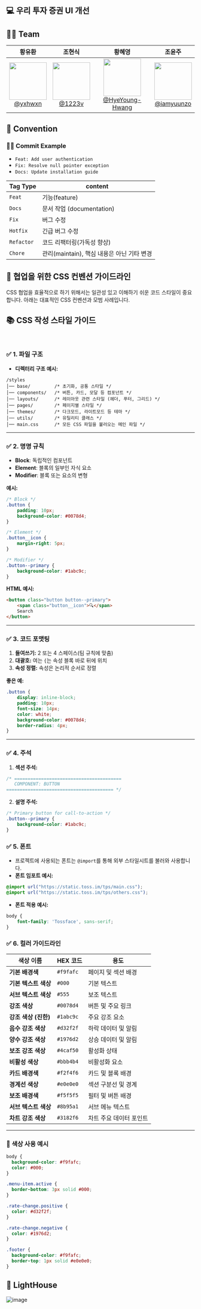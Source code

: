 ## 💻 우리 투자 증권 UI 개선

## 💁🏻 Team
|                                                             **황유환**                                                              |                                                                  **조현식**                                                                  |                                                                       **황혜영**                                                                       |                                                                  **조윤주**                                                                  | 
|:--------------------------------------------------------------------------------------------------------------------------------:|:-----------------------------------------------------------------------------------------------------------------------------------------:|:---------------------------------------------------------------------------------------------------------------------------------------------------:|:-----------------------------------------------------------------------------------------------------------------------------------------:|
| [<img src="https://avatars.githubusercontent.com/u/87745916?v=4" height=100 width=100> <br/> @yxhwxn](https://github.com/yxhwxn) | [<img src="https://avatars.githubusercontent.com/u/78861124?v=4" height=100 width=100> <br/> @1223v](https://github.com/1223v) | [<img src="https://avatars.githubusercontent.com/u/114129207?v=4" height=100 width=100> <br/> @HyeYoung-Hwang](https://github.com/GyuHyeokjjookki) | [<img src="https://avatars.githubusercontent.com/u/155442976?v=4" height=100 width=100> <br/> @iamyuunzo](https://github.com/iamyuunzo) 


## 🏢 Convention

### 💁🏻 Commit Example
- `Feat: Add user authentication`
- `Fix: Resolve null pointer exception`
- `Docs: Update installation guide`

| Tag Type   | content                       |
|------------|-------------------------------|
| `Feat`     | 기능(feature)                   |
| `Docs`     | 문서 작업 (documentation)         |
| `Fix`      | 버그 수정                         |
| `Hotfix`   | 긴급 버그 수정                      |
| `Refactor` | 코드 리팩터링(가독성 향상)               |
| `Chore`    | 관리(maintain), 핵심 내용은 아닌 기타 변경 |


## 🎯 **협업을 위한 CSS 컨벤션 가이드라인**

CSS 협업을 효율적으로 하기 위해서는 일관성 있고 이해하기 쉬운 코드 스타일이 중요합니다. 아래는 대표적인 CSS 컨벤션과 모범 사례입니다.

## 📚 **CSS 작성 스타일 가이드**

 <br/>

### ✅ **1. 파일 구조**

- **디렉터리 구조 예시:**

```
/styles
│── base/         /* 초기화, 공통 스타일 */
│── components/   /* 버튼, 카드, 모달 등 컴포넌트 */
│── layouts/      /* 레이아웃 관련 스타일 (헤더, 푸터, 그리드) */
│── pages/        /* 페이지별 스타일 */
│── themes/       /* 다크모드, 라이트모드 등 테마 */
│── utils/        /* 유틸리티 클래스 */
│── main.css      /* 모든 CSS 파일을 불러오는 메인 파일 */
```

---

### ✅ **2. 명명 규칙**

- **Block**: 독립적인 컴포넌트  
- **Element**: 블록의 일부인 자식 요소  
- **Modifier**: 블록 또는 요소의 변형  

**예시:**
```css
/* Block */
.button {
    padding: 10px;
    background-color: #0078d4;
}

/* Element */
.button__icon {
    margin-right: 5px;
}

/* Modifier */
.button--primary {
    background-color: #1abc9c;
}
```

**HTML 예시:**
```html
<button class="button button--primary">
    <span class="button__icon">🔍</span>
    Search
</button>
```

---

### ✅ **3. 코드 포맷팅**

1. **들여쓰기:** 2 또는 4 스페이스(팀 규칙에 맞춤)  
2. **대괄호:** 여는 ` { `는 속성 블록 바로 뒤에 위치  
3. **속성 정렬:** 속성은 논리적 순서로 정렬  

**좋은 예:**
```css
.button {
    display: inline-block;
    padding: 10px;
    font-size: 14px;
    color: white;
    background-color: #0078d4;
    border-radius: 4px;
}
```

---

### ✅ **4. 주석**

1. **섹션 주석:**
```css
/* ========================================
   COMPONENT: BUTTON
======================================== */
```

2. **설명 주석:**
```css
/* Primary button for call-to-action */
.button--primary {
    background-color: #1abc9c;
}
```


### ✅ **5. 폰트**

- 프로젝트에 사용되는 폰트는 `@import`를 통해 외부 스타일시트를 불러와 사용합니다.  
- **폰트 임포트 예시:**

```css
@import url("https://static.toss.im/tps/main.css");
@import url("https://static.toss.im/tps/others.css");
```

- **폰트 적용 예시:**
```css
body {
    font-family: 'Tossface', sans-serif;
}
```


### ✅ **6. 컬러 가이드라인**

| **색상 이름**      | **HEX 코드** | **용도**               |
|-------------------|-------------|------------------------|
| **기본 배경색**    | `#f9fafc`   | 페이지 및 섹션 배경     |
| **기본 텍스트 색상**| `#000`      | 기본 텍스트            |
| **서브 텍스트 색상**| `#555`      | 보조 텍스트            |
| **강조 색상**      | `#0078d4`   | 버튼 및 주요 링크      |
| **강조 색상 (진한)**| `#1abc9c`   | 주요 강조 요소         |
| **음수 강조 색상** | `#d32f2f`   | 하락 데이터 및 알림    |
| **양수 강조 색상** | `#1976d2`   | 상승 데이터 및 알림    |
| **보조 강조 색상** | `#4caf50`   | 활성화 상태            |
| **비활성 색상**   | `#bbb4b4`   | 비활성화 요소          |
| **카드 배경색**    | `#f2f4f6`   | 카드 및 블록 배경      |
| **경계선 색상**    | `#e0e0e0`   | 섹션 구분선 및 경계    |
| **보조 배경색**    | `#f5f5f5`   | 필터 및 버튼 배경      |
| **서브 텍스트 색상**| `#8b95a1`   | 서브 메뉴 텍스트       |
| **차트 강조 색상** | `#3182f6`   | 차트 주요 데이터 포인트 |

---

### 🎨 **색상 사용 예시**

```css
body {
  background-color: #f9fafc;
  color: #000;
}

.menu-item.active {
  border-bottom: 3px solid #000;
}

.rate-change.positive {
  color: #d32f2f;
}

.rate-change.negative {
  color: #1976d2;
}

.footer {
  background-color: #f9fafc;
  border-top: 1px solid #e0e0e0;
}
```


## 🏢 LightHouse
![image](https://github.com/user-attachments/assets/f5143a2d-e46f-48bb-b14f-7375f96b5641)




